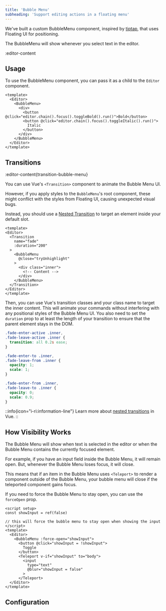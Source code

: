```yaml
---
title: 'Bubble Menu'
subheading: 'Support editing actions in a floating menu'
---
```


We've built a custom BubbleMenu component, inspired by [tiptap](https://tiptap.dev/api/components/bubble-menu), that uses Floating UI for positioning.

The BubbleMenu will show whenever you select text in the editor.

:editor-content

## Usage

To use the BubbleMenu component, you can pass it as a child to the `Editor` component.

```vue
<template>
  <Editor>
    <BubbleMenu>
      <div>
        <button @click="editor.chain().focus().toggleBold().run()">Bold</button>
        <button @click="editor.chain().focus().toggleItalic().run()">
          Italic
        </button>
      </div>
    </BubbleMenu>
  </Editor>
</template>
```

## Transitions

:editor-content{transition-bubble-menu}

You can use Vue's `<Transition>` component to animate the Bubble Menu UI.

However, if you apply styles to the `BubbleMenu`'s root component, these might conflict with the styles from Floating UI, causing unexpected visual bugs. 

Instead, you should use a [Nested Transition](https://vuejs.org/guide/built-ins/transition#nested-transitions-and-explicit-transition-durations) to target an element inside your default slot.

```vue
<template>
<Editor>
  <Transition
    name="fade"
    :duration="200"
  >
    <BubbleMenu
      @close="tryUnhighlight"
    >
      <div class="inner">
        <!-- Content -->
      </div>
    </BubbleMenu>
  </Transition>
</Editor>
</template>
```

Then, you can use Vue's transition classes and your class name to target the inner content. This will animate your commands without interfering with any positional styles of the Bubble Menu UI. You  also need to set the `duration` prop to at least the length of your transition to ensure that the parent element stays in the DOM. 

```css
.fade-enter-active .inner,
.fade-leave-active .inner {
  transition: all 0.2s ease;
}

.fade-enter-to .inner,
.fade-leave-from .inner {
  opacity: 1;
  scale: 1;
}

.fade-enter-from .inner,
.fade-leave-to .inner {
  opacity: 0;
  scale: 0.9;
}
```

::info{icon="i-ri:information-line"}
Learn more about [nested transitions](https://vuejs.org/guide/built-ins/transition#nested-transitions-and-explicit-transition-durations) in Vue.
::

## How Visibility Works

The Bubble Menu will show when text is selected in the editor or when the Bubble Menu contains the currently focused element. 

For example, if you have an input field inside the Bubble Menu, it will remain open. But, whenever the Bubble Menu loses focus, it will close.

This means that if an item in the Bubble Menu uses `<Teleport>` to render a component outside of the Bubble Menu, your bubble menu will close if the teleported component gains focus.

If you need to force the Bubble Menu to stay open, you can use the `forceOpen` prop.

```vue
<script setup>
const showInput = ref(false)

// this will force the bubble menu to stay open when showing the input
</script>
<template>
  <Editor>
    <BubbleMenu :force-open="showInput">
      <button @click="showInput = !showInput">
        Toggle
      </button>
      <Teleport v-if="showInput" to="body">
        <input
          type="text"
          @blur="showInput = false"
        >
      </Teleport>
  </Editor>
</template>
```

## Configuration
